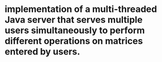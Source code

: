 # implementation of a multi-threaded Java server that serves multiple users simultaneously to perform different operations on matrices entered by users.

